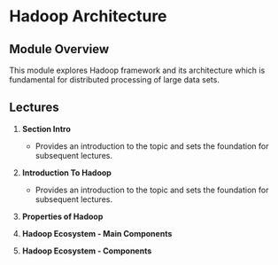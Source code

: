 # Hadoop Architecture

## Module Overview

This module explores Hadoop framework and its architecture which is fundamental for distributed processing of large data sets.

## Lectures

1. **Section Intro**
   - Provides an introduction to the topic and sets the foundation for subsequent lectures.

2. **Introduction To Hadoop**
   - Provides an introduction to the topic and sets the foundation for subsequent lectures.

3. **Properties of Hadoop**

4. **Hadoop Ecosystem - Main Components**

5. **Hadoop Ecosystem - Components**


